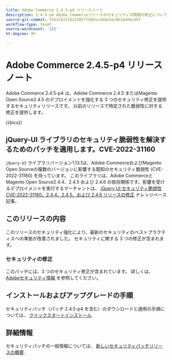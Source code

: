 ```yaml
---
title: Adobe Commerce 2.4.5-p4 リリースノート
description: 2.4.5-p4 Adobe Commerceリリースのセキュリティの問題の修正について説明します。
source-git-commit: 15b3c0221b122057756d1ceb4e3ac963ade6cd5f
workflow-type: tm+mt
source-wordcount: '221'
ht-degree: 0%

---
```



# Adobe Commerce 2.4.5-p4 リリースノート

Adobe Commerce 2.4.5-p4 は、Adobe Commerce 2.4.5 またはMagento Open Source2.4.5 のデプロイメントを強化する 3 つのセキュリティ修正を提供するセキュリティリリースです。 以前のリリースで特定された脆弱性に対する修正を提供します。

{{bics}}

## jQuery-UI ライブラリのセキュリティ脆弱性を解決するためのパッチを適用します。CVE-2022-31160

`jQuery-UI` ライブラリバージョン1.13.1は、Adobe CommerceおよびMagento Open Sourceの複数のバージョンに影響する既知のセキュリティ脆弱性 (CVE-2022-31160) を持っています。 このライブラリは、Adobe CommerceとMagento Open Source2.4.4、2.4.5 および 2.4.6 の依存関係です。影響を受けるデプロイメントを実行するマーチャントは、 [jQuery UI セキュリティ脆弱性 CVE-2022-31160、2.4.4、2.4.5、および 2.4.6 リリースの修正](https://experienceleague.adobe.com/docs/commerce-knowledge-base/kb/troubleshooting/known-issues-patches-attached/jquery-cve-2022-31160-fix-2.4.4-2.4.5-2.4.6.html) ナレッジベース記事。

## このリリースの内容

このリリースのセキュリティ強化により、最新のセキュリティのベストプラクティスへの準拠が改善されました。 セキュリティに関する 3 つの修正が含まれます。

### セキュリティの修正

このパッチには、3 つのセキュリティ修正が含まれています。 詳しくは、 [Adobeセキュリティ情報](https://helpx.adobe.com/security/products/magento/apsb23-42.html) を参照してください。


## インストールおよびアップグレードの手順

セキュリティパッチ（パッチ 2.4.5-p4 を含む）のダウンロードと適用の手順については、 [クイックスタートインストール](../../../installation/composer.md).

## 詳細情報

セキュリティパッチの一般情報については、 [新しいセキュリティパッチリリースの概要](https://community.magento.com/t5/Magento-DevBlog/Introducing-the-New-Security-Patch-Release/ba-p/141287).
